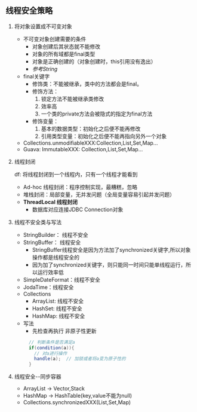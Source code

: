 ## 线程安全策略

1. 将对象设置成不可变对象
    - 不可变对象创建需要的条件
        - 对象创建后其状态就不能修改
        - 对象的所有域都是final类型
        - 对象是正确创建的（对象创建时，this引用没有逸出）
        - *参考String*
    - final关键字
        - 修饰类：不能被继承，类中的方法都会是final。
        - 修饰方法：
            1. 锁定方法不能被继承类修改
            2. 效率高
            3. 一个类的private方法会被隐式的指定为final方法
        - 修饰变量：
            1. 基本的数据类型：初始化之后便不能再修改
            2. 引用类型变量：初始化之后便不能再指向另外一个对象
    - Collections.unmodifiableXXX:Collection,List,Set,Map...
    - Guava: ImmutableXXX: Collection,List,Set,Map...
 
 2. 线程封闭
    
    df: 将线程封闭到一个线程内，只有一个线程才能看到
    - Ad-hoc 线程封闭：程序控制实现，最糟糕，忽略
    - 堆栈封闭：局部变量，无并发问题（全局变量容易引起并发问题）
    - **ThreadLocal 线程封闭**
        - 数据库对应连接JDBC Connection对象 

 3. 线程不安全类与写法
    - StringBuilder： 线程不安全
    - StringBuffer： 线程安全
        - StringBuffer线程安全是因为方法加了synchronized关键字,所以对象操作都是线程安全的
        - 因为加了synchronized关键字，则只能同一时间只能单线程运行，所以运行效率低
    - SimpleDateFormat：线程不安全
    - JodaTime：线程安全  
    - Collections
      - ArrayList: 线程不安全
      - HashSet: 线程不安全
      - HashMap: 线程不安全
    - 写法 
      - 先检查再执行 非原子性更新
      ```java
        // 判断条件是否满足a
        if(condition(a)){
          // 对a进行操作
          handle(a);  // 加锁或者将a变为原子性的
        }
      ```      
      
 4. 线程安全--同步容器     
    - ArrayList -> Vector,Stack
    - HashMap -> HashTable(key,value不能为null)
    - Collections.synchronizedXXX(List,Set,Map)